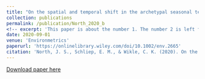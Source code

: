 ```yaml
---
title: "On the spatial and temporal shift in the archetypal seasonal temperature cycle as driven by annual and semi‐annual harmonics"
collection: publications
permalink: /publication/North_2020_b
<!-- excerpt: 'This paper is about the number 1. The number 2 is left for future work.' -->
date: 2020-09-01
venue: 'Environmetrics'
paperurl: 'https://onlinelibrary.wiley.com/doi/10.1002/env.2665'
citation: 'North, J. S., Schliep, E. M., & Wikle, C. K. (2020). On the spatial and temporal shift in the archetypal seasonal temperature cycle as driven by annual and semi‐annual harmonics. Environmetrics, e2665.'
---
```




[Download paper here](https://onlinelibrary.wiley.com/doi/10.1002/env.2665)

<!---
Recommended citation: North, J. S., Schliep, E. M., & Wikle, C. K. (2020). On the spatial and temporal shift in the archetypal seasonal temperature cycle as driven by annual and semi‐annual harmonics. Environmetrics, e2665.
-->

